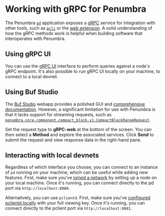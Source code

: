# Working with gRPC for Penumbra

The Penumbra [`pd`](../network/node/pd.md) application exposes a [gRPC] service for integration
with other tools, such as [`pcli`](../using-penumbra/pcli.md) or the [web extension](../using-penumbra/web.mdx).
A solid understanding of how the gRPC methods work is helpful when
building software that interoperates with Penumbra.

## Using gRPC UI

You can use the [gRPC UI] interface to perform queries against a node's gRPC endpoint.
It's also possible to run gRPC UI locally on your machine, to connect
to a local devnet.

## Using Buf Studio

The [Buf Studio](https://studio.buf.build) webapp provides a polished GUI
and [comprehensive documentation](https://buf.build/docs/bsr/studio). However,
a significant limitation for use with Penumbra is that it lacks
support for streaming requests, such as [`penumbra.core.component.compact_block.v1.CompactBlockRangeRequest`](https://buf.build/penumbra-zone/penumbra/docs/main:penumbra.core.component.compact_block.v1#penumbra.core.component.compact_block.v1.CompactBlockRangeRequest).

Set the request type to **gRPC-web** at the bottom of the screen.
You can then select a **Method** and explore the associated services.
Click **Send** to submit the request and view response data in the right-hand pane.

## Interacting with local devnets

Regardless of which interface you choose, you can connect to an instance of `pd` running
on your machine, which can be useful while adding new features.
First, make sure you've [joined a network](../network/node/pd/join-network.md)
by setting up a node on your local machine. Once it's running, you can connect directly
to the pd port via `http://localhost:8080`.

Alternatively, you can use `pclientd`. First, make sure you've [configured pclientd locally](../network/node/pclientd/configure.md)
with your full viewing key. Once it's running, you can connect directly
to the pclient port via `http://localhost:8081`.

[gRPC]: https://grpc.io/docs/what-is-grpc/introduction/
[gRPC UI]: https://github.com/fullstorydev/grpcui
